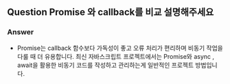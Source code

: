 ## Question Promise 와 callback를 비교 설명해주세요

### Answer

- Promise는 callback 함수보다 가독성이 좋고 오류 처리가 편리하며 비동기 작업을 다룰 때 더 유용합니다.
  최신 자바스크립트 프로젝트에서는 Promise와 async , await을 활용한 비동기 코드를 작성하고 관리하는게 일반적인 프로젝트 방법입니다.
